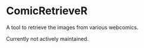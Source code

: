 # ComicRetrieveR
A tool to retrieve the images from various webcomics.

Currently not actively maintained.
